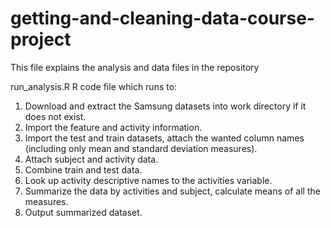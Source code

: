 # getting-and-cleaning-data-course-project

This file explains the analysis and data files in the repository

run_analysis.R
R code file which runs to:

1. Download and extract the Samsung datasets into work directory if it does not exist.
2. Import the feature and activity information.
3. Import the test and train datasets, attach the wanted column names (including only mean and standard deviation measures).
4. Attach subject and activity data.
5. Combine train and test data.
6. Look up activity descriptive names to the activities variable.
7. Summarize the data by activities and subject, calculate means of all the measures.
8. Output summarized dataset.


